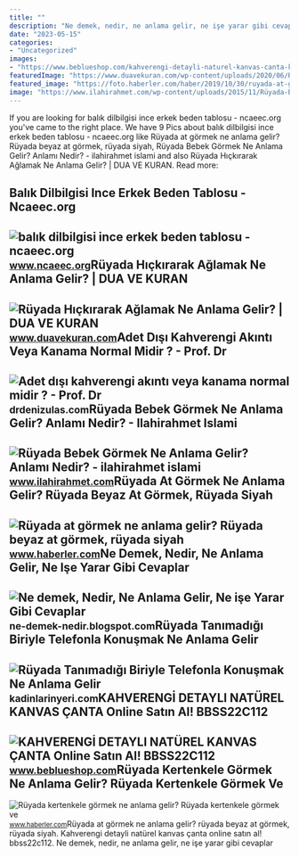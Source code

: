 ```yaml
---
title: ""
description: "Ne demek, nedir, ne anlama gelir, ne işe yarar gibi cevaplar"
date: "2023-05-15"
categories:
- "Uncategorized"
images:
- "https://www.beblueshop.com/kahverengi-detayli-naturel-kanvas-canta-kanvas-canta-be-blue-bbss22c112-8789-10-K.jpg"
featuredImage: "https://www.duavekuran.com/wp-content/uploads/2020/06/Ruyada-Hickirarak-Aglamak-Ne-Anlama-Gelir.jpg"
featured_image: "https://foto.haberler.com/haber/2019/10/30/ruyada-at-gormek-ne-anlama-gelir-12566959_7097_m.jpg"
image: "https://www.ilahirahmet.com/wp-content/uploads/2015/11/Rüyada-Bebek-Görmek-Ne-Anlama-Gelir.jpg"
---
```


If you are looking for balık dilbilgisi ince erkek beden tablosu - ncaeec.org you've came to the right place. We have 9 Pics about balık dilbilgisi ince erkek beden tablosu - ncaeec.org like Rüyada at görmek ne anlama gelir? Rüyada beyaz at görmek, rüyada siyah, Rüyada Bebek Görmek Ne Anlama Gelir? Anlamı Nedir? - ilahirahmet islami and also Rüyada Hıçkırarak Ağlamak Ne Anlama Gelir? | DUA VE KURAN. Read more:

Balık Dilbilgisi Ince Erkek Beden Tablosu - Ncaeec.org
------------------------------------------------------

 ![balık dilbilgisi ince erkek beden tablosu - ncaeec.org](http://cdn.shopify.com/s/files/1/0715/4441/files/tru._size_chart_1024x1024.png?v=1585473568) <small>www.ncaeec.org</small>Rüyada Hıçkırarak Ağlamak Ne Anlama Gelir? | DUA VE KURAN
---------------------------------------------------------

 ![Rüyada Hıçkırarak Ağlamak Ne Anlama Gelir? | DUA VE KURAN](https://www.duavekuran.com/wp-content/uploads/2020/06/Ruyada-Hickirarak-Aglamak-Ne-Anlama-Gelir.jpg) <small>www.duavekuran.com</small>Adet Dışı Kahverengi Akıntı Veya Kanama Normal Midir ? - Prof. Dr
-----------------------------------------------------------------

 ![Adet dışı kahverengi akıntı veya kanama normal midir ? - Prof. Dr](https://drdenizulas.com/img/blog/adet-disi-kahverengi-akinti-normal-midir.jpg) <small>drdenizulas.com</small>Rüyada Bebek Görmek Ne Anlama Gelir? Anlamı Nedir? - Ilahirahmet Islami
-----------------------------------------------------------------------

 ![Rüyada Bebek Görmek Ne Anlama Gelir? Anlamı Nedir? - ilahirahmet islami](https://www.ilahirahmet.com/wp-content/uploads/2015/11/Rüyada-Bebek-Görmek-Ne-Anlama-Gelir.jpg) <small>www.ilahirahmet.com</small>Rüyada At Görmek Ne Anlama Gelir? Rüyada Beyaz At Görmek, Rüyada Siyah
----------------------------------------------------------------------

 ![Rüyada at görmek ne anlama gelir? Rüyada beyaz at görmek, rüyada siyah](https://foto.haberler.com/haber/2019/10/30/ruyada-at-gormek-ne-anlama-gelir-12566959_7097_m.jpg) <small>www.haberler.com</small>Ne Demek, Nedir, Ne Anlama Gelir, Ne Işe Yarar Gibi Cevaplar
------------------------------------------------------------

 ![Ne demek, Nedir, Ne Anlama Gelir, Ne işe Yarar Gibi Cevaplar](https://2.bp.blogspot.com/-pOxI32MXf1s/UcmTCU-2hxI/AAAAAAAAAL0/tTaoEUV03g0/s1600/Çoklu+Ortam+(Multimedya)+Nedir,+Ne+demektir,+Ne+anlama+gelir,+ne+işe+yarar.jpg) <small>ne-demek-nedir.blogspot.com</small>Rüyada Tanımadığı Biriyle Telefonla Konuşmak Ne Anlama Gelir
------------------------------------------------------------

 ![Rüyada Tanımadığı Biriyle Telefonla Konuşmak Ne Anlama Gelir](https://kadinlarinyeri.com/wp-content/uploads/2021/12/Ruyada-Tanimadigi-Biriyle-Telefonla-Konusmak-Ne-Anlama-Gelir.jpg) <small>kadinlarinyeri.com</small>KAHVERENGİ DETAYLI NATÜREL KANVAS ÇANTA Online Satın Al! BBSS22C112
-------------------------------------------------------------------

 ![KAHVERENGİ DETAYLI NATÜREL KANVAS ÇANTA Online Satın Al! BBSS22C112](https://www.beblueshop.com/kahverengi-detayli-naturel-kanvas-canta-kanvas-canta-be-blue-bbss22c112-8789-10-K.jpg) <small>www.beblueshop.com</small>Rüyada Kertenkele Görmek Ne Anlama Gelir? Rüyada Kertenkele Görmek Ve
---------------------------------------------------------------------

 ![Rüyada kertenkele görmek ne anlama gelir? Rüyada kertenkele görmek ve](https://i.hbrcdn.com/haber/2020/10/21/ruyada-kertenkele-gormek-ne-anlama-gelir-ruyada-13681653_7166_amp.jpg) <small>www.haberler.com</small>Rüyada at görmek ne anlama gelir? rüyada beyaz at görmek, rüyada siyah. Kahverengi̇ detayli natürel kanvas çanta online satın al! bbss22c112. Ne demek, nedir, ne anlama gelir, ne işe yarar gibi cevaplar
